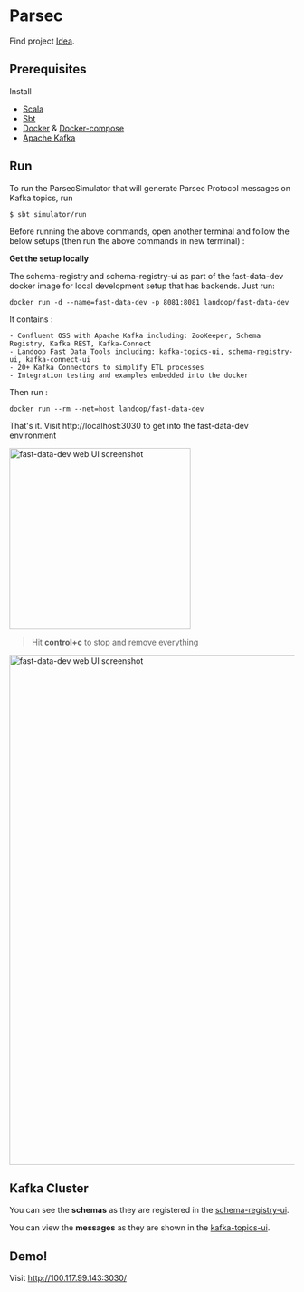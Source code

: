 # Parsec
Find project [Idea](https://github.com/amitkumarj441/IndiaHacks-2017-Fintech/blob/master/IDEA.md).

## Prerequisites 

Install 
   
   - [Scala](https://www.scala-lang.org/download/)
   - [Sbt](http://www.scala-sbt.org/release/docs/Installing-sbt-on-Linux.html)
   - [Docker](https://www.digitalocean.com/community/tutorials/how-to-install-and-use-docker-on-ubuntu-16-04) & [Docker-compose](https://www.digitalocean.com/.../how-to-install-docker-compose-on-ubuntu-16-04)
   - [Apache Kafka](https://www.digitalocean.com/community/tutorials/how-to-install-apache-kafka-on-ubuntu-14-04)
   
## Run

To run the ParsecSimulator that will generate Parsec Protocol messages on Kafka topics, run
       
    $ sbt simulator/run
    
Before running the above commands, open another terminal and follow the below setups (then run the above commands in new terminal) :

**Get the setup locally**

The schema-registry and schema-registry-ui as part of the fast-data-dev docker image for local development setup that has backends. Just run:

    docker run -d --name=fast-data-dev -p 8081:8081 landoop/fast-data-dev
    
It contains :

    - Confluent OSS with Apache Kafka including: ZooKeeper, Schema Registry, Kafka REST, Kafka-Connect
    - Landoop Fast Data Tools including: kafka-topics-ui, schema-registry-ui, kafka-connect-ui
    - 20+ Kafka Connectors to simplify ETL processes
    - Integration testing and examples embedded into the docker
    
Then run :
       
    docker run --rm --net=host landoop/fast-data-dev
    
That's it. Visit http://localhost:3030 to get into the fast-data-dev environment

<img src="https://storage.googleapis.com/wch/fast-data-dev-ports.png" alt="fast-data-dev web UI screenshot" type="image/png" width="320">

> Hit **control+c** to stop and remove everything


<img src="https://storage.googleapis.com/wch/fast-data-dev-ui.png" alt="fast-data-dev web UI screenshot" type="image/png" width="900">

## Kafka Cluster

You can see the **schemas** as they are registered in the [schema-registry-ui](http://100.117.99.143:3030/schema-registry-ui/#/).

You can view the **messages** as they are shown in the [kafka-topics-ui](http://100.117.99.143:3030/kafka-topics-ui/#/).

## Demo!

Visit http://100.117.99.143:3030/

